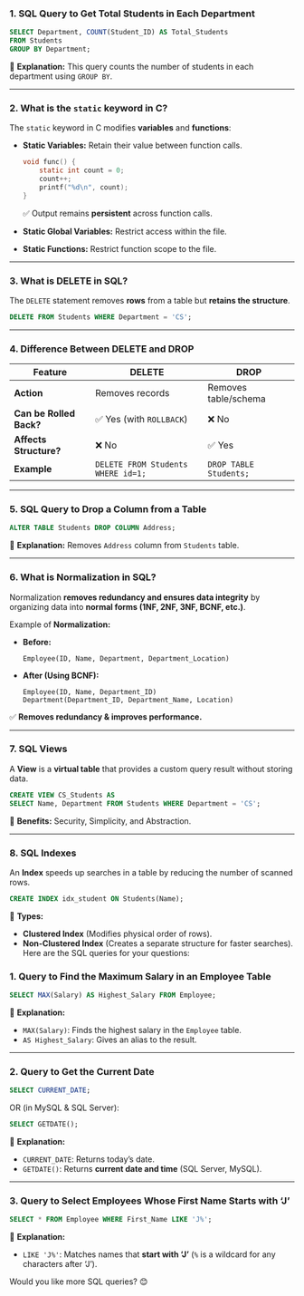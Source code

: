 ### **1. SQL Query to Get Total Students in Each Department**  
```sql
SELECT Department, COUNT(Student_ID) AS Total_Students  
FROM Students  
GROUP BY Department;
```
🔹 **Explanation:** This query counts the number of students in each department using `GROUP BY`.

---

### **2. What is the `static` keyword in C?**  
The `static` keyword in C modifies **variables** and **functions**:  

- **Static Variables:** Retain their value between function calls.  
  ```c
  void func() {  
      static int count = 0;  
      count++;  
      printf("%d\n", count);  
  }  
  ```
  ✅ Output remains **persistent** across function calls.

- **Static Global Variables:** Restrict access within the file.  
- **Static Functions:** Restrict function scope to the file.

---

### **3. What is DELETE in SQL?**  
The `DELETE` statement removes **rows** from a table but **retains the structure**.  
```sql
DELETE FROM Students WHERE Department = 'CS';
```

---

### **4. Difference Between DELETE and DROP**  

| Feature      | DELETE            | DROP |
|-------------|------------------|------|
| **Action**  | Removes records  | Removes table/schema |
| **Can be Rolled Back?** | ✅ Yes (with `ROLLBACK`) | ❌ No |
| **Affects Structure?** | ❌ No | ✅ Yes |
| **Example** | `DELETE FROM Students WHERE id=1;` | `DROP TABLE Students;` |

---

### **5. SQL Query to Drop a Column from a Table**  
```sql
ALTER TABLE Students DROP COLUMN Address;
```
🔹 **Explanation:** Removes `Address` column from `Students` table.

---

### **6. What is Normalization in SQL?**  
Normalization **removes redundancy and ensures data integrity** by organizing data into **normal forms (1NF, 2NF, 3NF, BCNF, etc.)**.

Example of **Normalization:**
- **Before:**  
  ```plaintext
  Employee(ID, Name, Department, Department_Location)
  ```
- **After (Using BCNF):**
  ```plaintext
  Employee(ID, Name, Department_ID)
  Department(Department_ID, Department_Name, Location)
  ```
✅ **Removes redundancy & improves performance.**

---

### **7. SQL Views**  
A **View** is a **virtual table** that provides a custom query result without storing data.  
```sql
CREATE VIEW CS_Students AS  
SELECT Name, Department FROM Students WHERE Department = 'CS';
```
🔹 **Benefits:** Security, Simplicity, and Abstraction.

---

### **8. SQL Indexes**  
An **Index** speeds up searches in a table by reducing the number of scanned rows.  
```sql
CREATE INDEX idx_student ON Students(Name);
```
🔹 **Types:**  
- **Clustered Index** (Modifies physical order of rows).  
- **Non-Clustered Index** (Creates a separate structure for faster searches).  
Here are the SQL queries for your questions:

### **1. Query to Find the Maximum Salary in an Employee Table**
```sql
SELECT MAX(Salary) AS Highest_Salary FROM Employee;
```
🔹 **Explanation:**  
- `MAX(Salary)`: Finds the highest salary in the `Employee` table.  
- `AS Highest_Salary`: Gives an alias to the result.

---

### **2. Query to Get the Current Date**
```sql
SELECT CURRENT_DATE;
```
OR (in MySQL & SQL Server):
```sql
SELECT GETDATE();
```
🔹 **Explanation:**  
- `CURRENT_DATE`: Returns today’s date.  
- `GETDATE()`: Returns **current date and time** (SQL Server, MySQL).

---

### **3. Query to Select Employees Whose First Name Starts with ‘J’**
```sql
SELECT * FROM Employee WHERE First_Name LIKE 'J%';
```
🔹 **Explanation:**  
- `LIKE 'J%'`: Matches names that **start with ‘J’** (`%` is a wildcard for any characters after ‘J’).

Would you like more SQL queries? 😊

